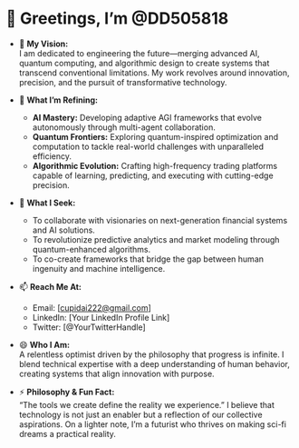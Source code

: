 # 👋 Greetings, I’m @DD505818  

- 👀 **My Vision:**  
  I am dedicated to engineering the future—merging advanced AI, quantum computing, and algorithmic design to create systems that transcend conventional limitations. My work revolves around innovation, precision, and the pursuit of transformative technology.  

- 🌱 **What I’m Refining:**  
  - **AI Mastery:** Developing adaptive AGI frameworks that evolve autonomously through multi-agent collaboration.  
  - **Quantum Frontiers:** Exploring quantum-inspired optimization and computation to tackle real-world challenges with unparalleled efficiency.  
  - **Algorithmic Evolution:** Crafting high-frequency trading platforms capable of learning, predicting, and executing with cutting-edge precision.  

- 💞️ **What I Seek:**  
  - To collaborate with visionaries on next-generation financial systems and AI solutions.  
  - To revolutionize predictive analytics and market modeling through quantum-enhanced algorithms.  
  - To co-create frameworks that bridge the gap between human ingenuity and machine intelligence.  

- 📫 **Reach Me At:**  
  - Email: [cupidai222@gmail.com]  
  - LinkedIn: [Your LinkedIn Profile Link]  
  - Twitter: [@YourTwitterHandle]  

- 😄 **Who I Am:**  
  A relentless optimist driven by the philosophy that progress is infinite. I blend technical expertise with a deep understanding of human behavior, creating systems that align innovation with purpose.  

- ⚡ **Philosophy & Fun Fact:**  
  “The tools we create define the reality we experience.” I believe that technology is not just an enabler but a reflection of our collective aspirations. On a lighter note, I’m a futurist who thrives on making sci-fi dreams a practical reality.
<!---
DD505818/DD505818 is a ✨ special ✨ repository because its `README.md` (this file) appears on your GitHub profile.
You can click the Preview link to take a look at your changes.
--->
